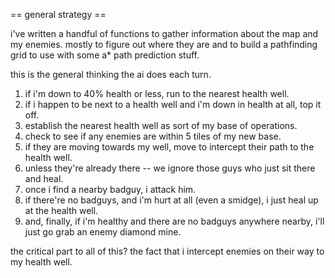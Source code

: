 == general strategy ==

i've written a handful of functions to gather information about the map and my enemies.  mostly to figure out where they are and to build a pathfinding grid to use with some a* path prediction stuff.

this is the general thinking the ai does each turn.

1. if i'm down to 40% health or less, run to the nearest health well.
1. if i happen to be next to a health well and i'm down in health at all, top it off.
1. establish the nearest health well as sort of my base of operations.
1. check to see if any enemies are within 5 tiles of my new base.
1. if they are moving towards my well, move to intercept their path to the health well.
1. unless they're already there -- we ignore those guys who just sit there and heal.
1. once i find a nearby badguy, i attack him.
1. if there're no badguys, and i'm hurt at all (even a smidge), i just heal up at the health well.
1. and, finally, if i'm healthy and there are no badguys anywhere nearby, i'll just go grab an enemy diamond mine.

the critical part to all of this?  the fact that i intercept enemies on their way to my health well.

